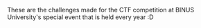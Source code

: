 These are the challenges made for the CTF competition at BINUS University's special event that is held every year :D
